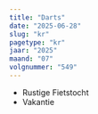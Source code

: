 ```yaml
---
title: "Darts"
date: "2025-06-28"
slug: "kr"
pagetype: "kr"
jaar: "2025"
maand: "07"
volgnummer: "549"
---
```

* Rustige Fietstocht
* Vakantie